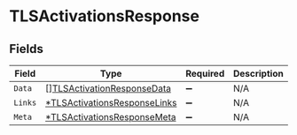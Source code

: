 # TLSActivationsResponse


## Fields

| Field                                                                              | Type                                                                               | Required                                                                           | Description                                                                        |
| ---------------------------------------------------------------------------------- | ---------------------------------------------------------------------------------- | ---------------------------------------------------------------------------------- | ---------------------------------------------------------------------------------- |
| `Data`                                                                             | [][TLSActivationResponseData](../../models/shared/tlsactivationresponsedata.md)    | :heavy_minus_sign:                                                                 | N/A                                                                                |
| `Links`                                                                            | [*TLSActivationsResponseLinks](../../models/shared/tlsactivationsresponselinks.md) | :heavy_minus_sign:                                                                 | N/A                                                                                |
| `Meta`                                                                             | [*TLSActivationsResponseMeta](../../models/shared/tlsactivationsresponsemeta.md)   | :heavy_minus_sign:                                                                 | N/A                                                                                |